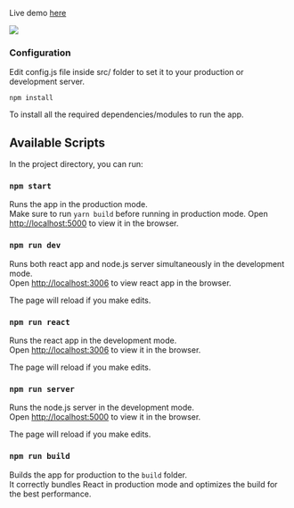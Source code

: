 Live demo [here](http://bit.ly/2WarPqi)

![](chat-live.gif)

### Configuration

Edit config.js file inside src/ folder to set it to your production or development server.<br>

`npm install`

To install all the required dependencies/modules to run the app.

## Available Scripts

In the project directory, you can run:


### `npm start`

Runs the app in the production mode.<br>
Make sure to run `yarn build` before running in production mode.
Open [http://localhost:5000](http://localhost:5000) to view it in the browser.

### `npm run dev`

Runs both react app and node.js server simultaneously in the development mode.<br>
Open [http://localhost:3006](http://localhost:3006) to view react app in the browser.

The page will reload if you make edits.<br>

### `npm run react`

Runs the react app in the development mode.<br>
Open [http://localhost:3006](http://localhost:3006) to view it in the browser.

The page will reload if you make edits.<br>

### `npm run server`

Runs the node.js server in the development mode.<br>
Open [http://localhost:5000](http://localhost:5000) to view it in the browser.

The page will reload if you make edits.<br>

### `npm run build`

Builds the app for production to the `build` folder.<br>
It correctly bundles React in production mode and optimizes the build for the best performance.
